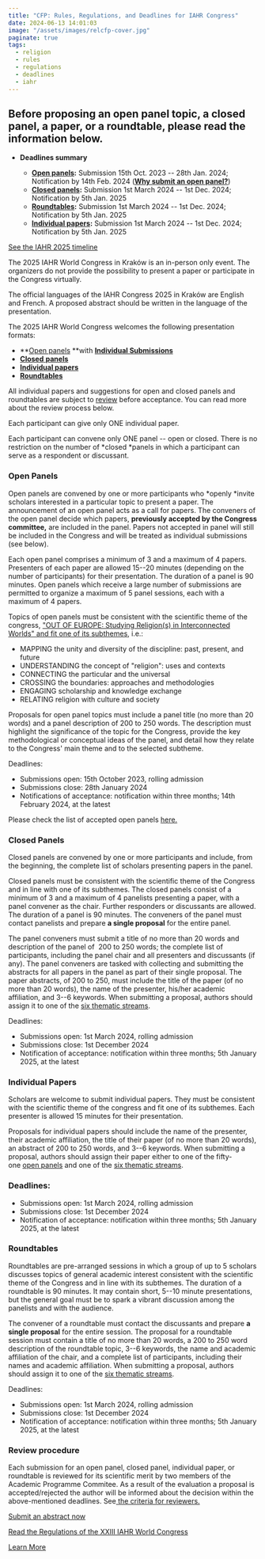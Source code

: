 ```yaml
---
title: "CFP: Rules, Regulations, and Deadlines for IAHR Congress"
date: 2024-06-13 14:01:03
image: "/assets/images/relcfp-cover.jpg"
paginate: true   
tags:
  - religion
  - rules
  - regulations
  - deadlines
  - iahr
---
```

Before proposing an open panel topic, a closed panel, a paper, or a roundtable, please read the information below.
------------------------------------------------------------------------------------------------------------------
  
-   **Deadlines summary**

    -   **[Open panels](https://iahr2025.org/call-for-panels-papers/rules-and-regulations/#openpanels):** Submission 15th Oct. 2023 -- 28th Jan. 2024; Notification by 14th Feb. 2024 ([**Why submit an open panel?**](https://iahr2025.org/should-you-submit-an-open-panel-proposal-spoiler-yes-you-should/))
    -   **[Closed panels](https://iahr2025.org/call-for-panels-papers/rules-and-regulations/#closedpanels):** Submission 1st March 2024 -- 1st Dec. 2024; Notification by 5th Jan. 2025
    -   **[Roundtables](https://iahr2025.org/call-for-panels-papers/rules-and-regulations/#roundtables):** Submission 1st March 2024 -- 1st Dec. 2024; Notification by 5th Jan. 2025
    -   **[Individual papers](https://iahr2025.org/call-for-panels-papers/rules-and-regulations/#individualpap):** Submission 1st March 2024 -- 1st Dec. 2024; Notification by 5th Jan. 2025
  
[See the IAHR 2025 timeline](https://iahr2025.org/registration/important-dates/#timeline)
  
The 2025 IAHR World Congress in Kraków is an in-person only event. The organizers do not provide the possibility to present a paper or participate in the Congress virtually.
  
The official languages of the IAHR Congress 2025 in Kraków are English and French. A proposed abstract should be written in the language of the presentation.
  
The 2025 IAHR World Congress welcomes the following presentation formats:
  
-   **[Open panels](https://iahr2025.org/call-for-panels-papers/rules-and-regulations/#openpanels) **with **[Individual Submissions](https://iahr2025.org/call-for-panels-papers/rules-and-regulations/#individualsub)**
-   [**Closed** **panels**](https://iahr2025.org/call-for-panels-papers/rules-and-regulations/#closedpanels)
-   **[Individual papers](https://iahr2025.org/call-for-panels-papers/rules-and-regulations/#individualpap)**
-   **[Roundtables](https://iahr2025.org/call-for-panels-papers/rules-and-regulations/#roundtables)**
  
All individual papers and suggestions for open and closed panels and roundtables are subject to [review](https://iahr2025.org/call-for-panels-papers/rules-and-regulations/#reviews) before acceptance. You can read more about the review process below.
  
Each participant can give only ONE individual paper.
  
Each participant can convene only ONE panel -- open or closed. There is no restriction on the number of *closed *panels in which a participant can serve as a respondent or discussant.
  
### **Open Panels**
  
Open panels are convened by one or more participants who *openly *invite scholars interested in a particular topic to present a paper. The announcement of an open panel acts as a call for papers. The conveners of the open panel decide which papers, **previously accepted by the Congress committee,** are included in the panel. Papers not accepted in panel will still be included in the Congress and will be treated as individual submissions (see below).
  
Each open panel comprises a minimum of 3 and a maximum of 4 papers. Presenters of each paper are allowed 15--20 minutes (depending on the number of participants) for their presentation. The duration of a panel is 90 minutes. Open panels which receive a large number of submissions are permitted to organize a maximum of 5 panel sessions, each with a maximum of 4 papers.
  
Topics of open panels must be consistent with the scientific theme of the congress, ["OUT OF EUROPE: Studying Religion(s) in Interconnected Worlds" and fit one of its subthemes](https://iahr2025.org/general-information/call-for-panels-papers/), i.e.:
  
-   MAPPING the unity and diversity of the discipline: past, present, and future 
-   UNDERSTANDING the concept of "religion": uses and contexts
-   CONNECTING the particular and the universal
-   CROSSING the boundaries: approaches and methodologies
-   ENGAGING scholarship and knowledge exchange
-   RELATING religion with culture and society
  
Proposals for open panel topics must include a panel title (no more than 20 words) and a panel description of 200 to 250 words. The description must highlight the significance of the topic for the Congress, provide the key methodological or conceptual ideas of the panel, and detail how they relate to the Congress' main theme and to the selected subtheme.
  
Deadlines:
  
-   Submissions open: 15th October 2023, rolling admission
-   Submissions close: 28th January 2024
-   Notifications of acceptance: notification within three months; 14th February 2024, at the latest
  
Please check the list of accepted open panels [here.](https://iahr2025.org/open-panels/)
  
### **Closed Panels**
  
Closed panels are convened by one or more participants and include, from the beginning, the complete list of scholars presenting papers in the panel.  
  
Closed panels must be consistent with the scientific theme of the Congress and in line with one of its subthemes. The closed panels consist of a minimum of 3 and a maximum of 4 panelists presenting a paper, with a panel convener as the chair. Further responders or discussants are allowed. The duration of a panel is 90 minutes. The conveners of the panel must contact panelists and prepare **a single proposal** for the entire panel.
  
The panel conveners must submit a title of no more than 20 words and description of the panel of  200 to 250 words; the complete list of participants, including the panel chair and all presenters and discussants (if any). The panel conveners are tasked with collecting and submitting the abstracts for all papers in the panel as part of their single proposal. The paper abstracts, of 200 to 250, must include the title of the paper (of no more than 20 words), the name of the presenter, his/her academic affiliation, and 3--6 keywords. When submitting a proposal, authors should assign it to one of the [six thematic streams](https://iahr2025.org/call-for-panels-papers#streams).
  
Deadlines:
  
-   Submissions open: 1st March 2024, rolling admission
-   Submissions close: 1st December 2024
-   Notification of acceptance: notification within three months; 5th January 2025, at the latest
  
### **Individual Papers**
  
Scholars are welcome to submit individual papers. They must be consistent with the scientific theme of the congress and fit one of its subthemes. Each presenter is allowed 15 minutes for their presentation.
  
Proposals for individual papers should include the name of the presenter, their academic affiliation, the title of their paper (of no more than 20 words), an abstract of 200 to 250 words, and 3--6 keywords. When submitting a proposal, authors should assign their paper either to one of the fifty-one [open panels](https://iahr2025.org/call-for-panels-papers/open-panels/) and one of the [six thematic streams](https://iahr2025.org/call-for-panels-papers#streams).
  
### Deadlines:

-   Submissions open: 1st March 2024, rolling admission
-   Submissions close: 1st December 2024
-   Notification of acceptance: notification within three months; 5th January 2025, at the latest
  
### **Roundtables**
  
Roundtables are pre-arranged sessions in which a group of up to 5 scholars discusses topics of general academic interest consistent with the scientific theme of the Congress and in line with its subthemes. The duration of a roundtable is 90 minutes. It may contain short, 5--10 minute presentations, but the general goal must be to spark a vibrant discussion among the panelists and with the audience.
  
The convener of a roundtable must contact the discussants and prepare **a single proposal** for the entire session. The proposal for a roundtable session must contain a title of no more than 20 words, a 200 to 250 word description of the roundtable topic, 3--6 keywords, the name and academic affiliation of the chair, and a complete list of participants, including their  names and academic affiliation. When submitting a proposal, authors should assign it to one of the [six thematic streams](https://iahr2025.org/call-for-panels-papers#streams).
  
Deadlines:
  
-   Submissions open: 1st March 2024, rolling admission
-   Submissions close: 1st December 2024
-   Notification of acceptance: notification within three months; 5th January 2025, at the latest
  
### **Review procedure**
  
Each submission for an open panel, closed panel, individual paper, or roundtable is reviewed for its scientific merit by two members of the Academic Programme Commitee. As a result of the evaluation a proposal is accepted/rejected the author will be informed about the decision within the above-mentioned deadlines. See[ the criteria for reviewers.](https://iahr2025.org/criteria-for-reviewers/)
  
[Submit an abstract now](https://iahr2025.org/call-for-panels-papers/submit-an-abstract/)
  
[Read the Regulations of the XXIII IAHR World Congress](https://iahr2025.org/regulations/)
  
[Learn More](https://iahr2025.org/call-for-panels-papers/rules-and-regulations/)